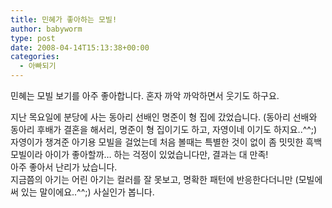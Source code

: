 ```yaml
---
title: 민혜가 좋아하는 모빌!
author: babyworm
type: post
date: 2008-04-14T15:13:38+00:00
categories:
  - 아빠되기
---
```

민혜는 모빌 보기를 아주 좋아합니다. 혼자 까악 까악하면서 웃기도 하구요.

지난 목요일에 분당에 사는 동아리 선배인 명준이 형 집에 갔었습니다. (동아리 선배와 동아리 후배가 결혼을 해서리, 명준이 형 집이기도 하고, 자영이네 이기도 하지요..^^;) 자영이가 챙겨준 아기용 모빌을 걸었는데 처음 볼때는 특별한 것이 없이 좀 밋밋한 흑백 모빌이라 아이가 좋아할까… 하는 걱정이 있었습니다만, 결과는 대 만족!<br>
아주 좋아서 난리가 났습니다.<br>
지금쯤의 아기는 어린 아기는 컬러를 잘 못보고, 명확한 패턴에 반응한다더니만 (모빌에 써 있는 말이에요..^^;) 사실인가 봅니다.
